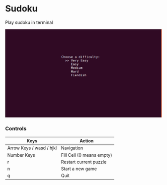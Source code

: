 # Sudoku

Play sudoku in terminal

![Demonstration](./sample.gif)

### Controls

Keys | Action
---- | -----
Arrow Keys / wasd / hjkl | Navigation
Number Keys | Fill Cell (0 means empty)
r | Restart current puzzle
n | Start a new game
q | Quit

